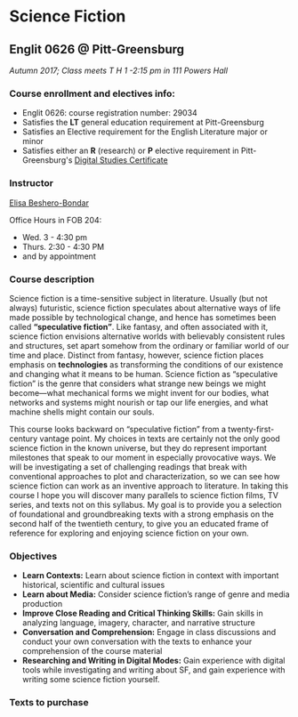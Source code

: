 # Science Fiction 
## Englit 0626 @ Pitt-Greensburg

*Autumn 2017; Class meets T H 1 -2:15 pm in 111 Powers Hall*

### Course enrollment and electives info:
* Englit 0626: course registration number: 29034
* Satisfies the **LT** general education requirement at Pitt-Greensburg
* Satisfies an Elective requirement for the English Literature major or minor
* Satisfies either an **R** (research) or **P** elective requirement in Pitt-Greensburg's [Digital Studies Certificate](http://greensburg.pitt.edu/academics/info/digital-studies)

### Instructor
[Elisa Beshero-Bondar](http://newtfire.org/courses/)

Office Hours in FOB 204:
* Wed. 3 - 4:30 pm
* Thurs. 2:30 - 4:30 PM
* and by appointment

### Course description
Science fiction is a time-sensitive subject in literature. Usually (but not always) futuristic, science fiction speculates about alternative ways of life made possible by technological change, and hence has sometimes been called **“speculative fiction”**. Like fantasy, and often associated with it, science fiction envisions alternative worlds with believably consistent rules and structures, set apart somehow from the ordinary or familiar world of our time and place. Distinct from fantasy, however, science fiction places emphasis on **technologies** as transforming the conditions of our existence and changing what it means to be human. Science fiction as “speculative fiction” is the genre that considers what strange new beings we might become—what mechanical forms we might invent for our bodies, what networks and systems might nourish or tap our life energies, and what machine shells might contain our souls.
 
This course looks backward on “speculative fiction” from a twenty-first-century vantage point. My choices in texts are certainly not the only good science fiction in the known universe, but they do represent important milestones that speak to our moment in especially provocative ways. We will be investigating a set of challenging readings that break with conventional approaches to plot and characterization, so we can see how science fiction can work as an inventive approach to literature. In taking this course I hope you will discover many parallels to science fiction films, TV series, and texts not on this syllabus. My goal is to provide you a selection of foundational and groundbreaking texts with a strong emphasis on the second half of the twentieth century, to give you an educated frame of reference for exploring and enjoying science fiction on your own.

### Objectives
* **Learn Contexts:** Learn about science fiction in context with important historical, scientific and cultural issues
* **Learn about Media:** Consider science fiction’s range of genre and media production
* **Improve Close Reading and Critical Thinking Skills:** Gain skills in analyzing language, imagery, character, and narrative structure
* **Conversation and Comprehension:** Engage in class discussions and conduct your own conversation with the texts to enhance your comprehension of the course material
* **Researching and Writing in Digital Modes:** Gain experience with digital tools while investigating and writing about SF, and gain experience with writing some science fiction yourself.

### Texts to purchase



